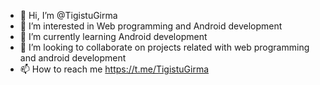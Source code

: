 - 👋 Hi, I’m @TigistuGirma
- 👀 I’m interested in Web programming and Android development
- 🌱 I’m currently learning Android development
- 💞️ I’m looking to collaborate on projects related with web programming and android development
- 📫 How to reach me https://t.me/TigistuGirma

<!---
TigistuGirma/TigistuGirma is a ✨ special ✨ repository because its `README.md` (this file) appears on your GitHub profile.
You can click the Preview link to take a look at your changes.
--->

